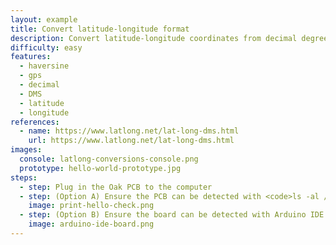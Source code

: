 ```yaml
---
layout: example
title: Convert latitude-longitude format
description: Convert latitude-longitude coordinates from decimal degrees to DMS (degrees-minutes-seconds).
difficulty: easy
features:
  - haversine
  - gps
  - decimal
  - DMS
  - latitude
  - longitude
references:
  - name: https://www.latlong.net/lat-long-dms.html
    url: https://www.latlong.net/lat-long-dms.html
images:
  console: latlong-conversions-console.png
  prototype: hello-world-prototype.jpg
steps:
  - step: Plug in the Oak PCB to the computer
  - step: (Option A) Ensure the PCB can be detected with <code>ls -al /dev/cu.usbmodem</code> and <code>arduino-cli board list</code>. Run <code>make</code> to compile and upload the code to the board.
    image: print-hello-check.png
  - step: (Option B) Ensure the board can be detected with Arduino IDE. Compile and upload the code to the board.
    image: arduino-ide-board.png
---
```

